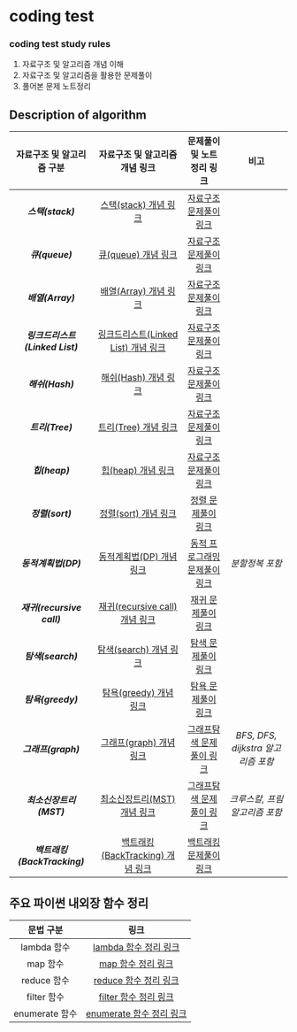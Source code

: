 # coding test

### coding test study rules

1. 자료구조 및 알고리즘 개념 이해
2. 자료구조 및 알고리즘을 활용한 문제풀이
3. 풀어본 문제 노트정리

## Description of algorithm


|      자료구조 및 알고리즘 구분       |                                                                                                      자료구조 및 알고리즘 개념 링크                                                                                                      |                                              문제풀이 및 노트정리 링크                                               |              비고              |
|:-------------------------:|:---------------------------------------------------------------------------------------------------------------------------------------------------------------------------------------------------------------------------:|:---------------------------------------------------------------------------------------------------------:|:----------------------------:|
|      ***스택(stack)***      |                                                                 [스택(stack) 개념 링크](https://github.com/gudals-kim/Studyroom/tree/delevlop/codingtest/자료구조/스택)                                                                 |    [자료구조 문제풀이 링크](https://github.com/gudals-kim/Studyroom/tree/delevlop/codingtest/알고리즘_문제풀이/자료구조_문제)     ||
|      ***큐(queue)***       |                                                                  [큐(queue) 개념 링크](https://github.com/gudals-kim/Studyroom/tree/delevlop/codingtest/자료구조/큐)                                                                  |    [자료구조 문제풀이 링크](https://github.com/gudals-kim/Studyroom/tree/delevlop/codingtest/알고리즘_문제풀이/자료구조_문제)     ||
|      ***배열(Array)***      |                                                                 [배열(Array) 개념 링크](https://github.com/gudals-kim/Studyroom/tree/delevlop/codingtest/자료구조/배열)                                                                 |    [자료구조 문제풀이 링크](https://github.com/gudals-kim/Studyroom/tree/delevlop/codingtest/알고리즘_문제풀이/자료구조_문제)     ||
| ***링크드리스트(Linked List)*** |                                                          [링크드리스트(Linked List) 개념 링크](https://github.com/gudals-kim/Studyroom/tree/delevlop/codingtest/자료구조/링크드리스트)                                                          |    [자료구조 문제풀이 링크](https://github.com/gudals-kim/Studyroom/tree/delevlop/codingtest/알고리즘_문제풀이/자료구조_문제)     ||
|      ***해쉬(Hash)***       |                                                                 [해쉬(Hash) 개념 링크](https://github.com/gudals-kim/Studyroom/tree/delevlop/codingtest/자료구조/해쉬)                                                                  |    [자료구조 문제풀이 링크](https://github.com/gudals-kim/Studyroom/tree/delevlop/codingtest/알고리즘_문제풀이/자료구조_문제)     ||
|      ***트리(Tree)***       |                                                                 [트리(Tree) 개념 링크](https://github.com/gudals-kim/Studyroom/tree/delevlop/codingtest/자료구조/트리)                                                                  |    [자료구조 문제풀이 링크](https://github.com/gudals-kim/Studyroom/tree/delevlop/codingtest/알고리즘_문제풀이/자료구조_문제)     ||
|       ***힙(heap)***       |                                                                  [힙(heap) 개념 링크](https://github.com/gudals-kim/Studyroom/tree/delevlop/codingtest/자료구조/힙)                                                                   |    [자료구조 문제풀이 링크](https://github.com/gudals-kim/Studyroom/tree/delevlop/codingtest/알고리즘_문제풀이/자료구조_문제)     ||
|      ***정렬(sort)***       |                                                                 [정렬(sort) 개념 링크](https://github.com/gudals-kim/Studyroom/tree/delevlop/codingtest/알고리즘/정렬)                                                                  |      [정렬 문제풀이 링크](https://github.com/gudals-kim/Studyroom/tree/delevlop/codingtest/알고리즘_문제풀이/정렬_문제)       ||
|      ***동적계획법(DP)***      | [동적계획법(DP) 개념 링크](https://github.com/gudals-kim/Studyroom/tree/delevlop/codingtest/%EC%95%8C%EA%B3%A0%EB%A6%AC%EC%A6%98/%EB%8F%99%EC%A0%81%20%EA%B3%84%ED%9A%8D%EB%B2%95%EA%B3%BC%20%EB%B6%84%ED%95%A0%20%EC%A0%95%EB%B3%B5) | [동적 프로그래밍 문제풀이 링크](https://github.com/gudals-kim/Studyroom/tree/delevlop/codingtest/알고리즘_문제풀이/동적프로그래밍_문제) |          _분할정복 포함_           |
| ***재귀(recursive call)***  |                                                            [재귀(recursive call) 개념 링크](https://github.com/gudals-kim/Studyroom/tree/delevlop/codingtest/알고리즘/재귀)                                                             |      [재귀 문제풀이 링크](https://github.com/gudals-kim/Studyroom/tree/delevlop/codingtest/알고리즘_문제풀이/재귀_문제)       ||
|     ***탐색(search)***      |                                                                [탐색(search) 개념 링크](https://github.com/gudals-kim/Studyroom/tree/delevlop/codingtest/알고리즘/탐색)                                                                 |      [탐색 문제풀이 링크](https://github.com/gudals-kim/Studyroom/tree/delevlop/codingtest/알고리즘_문제풀이/탐색_문제)       ||
|     ***탐욕(greedy)***      |                                                                [탐욕(greedy) 개념 링크](https://github.com/gudals-kim/Studyroom/tree/delevlop/codingtest/알고리즘/탐욕)                                                                 |      [탐욕 문제풀이 링크](https://github.com/gudals-kim/Studyroom/tree/delevlop/codingtest/알고리즘_문제풀이/탐욕_문제)       ||
|     ***그래프(graph)***      |                                                                [그래프(graph) 개념 링크](https://github.com/gudals-kim/Studyroom/tree/delevlop/codingtest/알고리즘/그래프)                                                                |   [그래프탐색 문제풀이 링크](https://github.com/gudals-kim/Studyroom/tree/delevlop/codingtest/알고리즘_문제풀이/그래프탐색_문제)    | _BFS, DFS, dijkstra 알고리즘 포함_ |
|     ***최소신장트리(MST)***     |                                                                [최소신장트리(MST) 개념 링크](https://github.com/gudals-kim/Studyroom/tree/delevlop/codingtest/%EC%95%8C%EA%B3%A0%EB%A6%AC%EC%A6%98/%EC%B5%9C%EC%86%8C%20%EC%8B%A0%EC%9E%A5%20%ED%8A%B8%EB%A6%AC)                                                                 |   [그래프탐색 문제풀이 링크](https://github.com/gudals-kim/Studyroom/tree/delevlop/codingtest/알고리즘_문제풀이/그래프탐색_문제)    |      _크루스칼, 프림 알고리즘 포함_      |
| ***백트래킹(BackTracking)***  |                                                                [백트래킹(BackTracking) 개념 링크](https://github.com/gudals-kim/Studyroom/tree/delevlop/codingtest/알고리즘/탐욕)                                                                 |    [백트래킹 문제풀이 링크](https://github.com/gudals-kim/Studyroom/tree/delevlop/codingtest/알고리즘_문제풀이/백트래킹_문제)     ||


## 주요 파이썬 내외장 함수 정리

|    문법 구분     |                                                 링크                                                  |
|:------------:|:---------------------------------------------------------------------------------------------------:|
|  lambda 함수   | [lambda 함수 정리 링크](https://github.com/gudals-kim/Studyroom/tree/delevlop/codingtest/파이썬함수/lambda.md) |
|    map 함수    |    [map 함수 정리 링크](https://github.com/gudals-kim/Studyroom/tree/delevlop/codingtest/파이썬함수/map.md)    |
|  reduce 함수   |  [reduce 함수 정리 링크](https://github.com/gudals-kim/Studyroom/tree/delevlop/codingtest/파이썬함수/reduce.md)   |
|  filter 함수   |  [filter 함수 정리 링크](https://github.com/gudals-kim/Studyroom/tree/delevlop/codingtest/파이썬함수/filter.md)   |
| enumerate 함수 |  [enumerate 함수 정리 링크](https://github.com/gudals-kim/Studyroom/tree/delevlop/codingtest/파이썬함수/enumerate.md)   |
